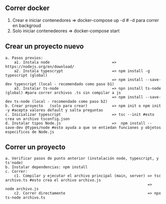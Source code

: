 ## Correr docker

1. Crear e iniciar contenedores     => docker-compose up -d # -d para correr en backgroud
2. Solo iniciar contenedeores       => docker-compose start

## Crear un proyecto nuevo 

    a. Pasos previos: 
        a1. Instala node                            => https://nodejs.org/en/download/
        a2. Instala typescrypt                      => npm install -g typescript (global)
                                                    => npm install --save-dev typescript (local - recomendado como paso b1)
        a3. Instalar ts-node                        => npn install ts-node (global) #para correr archivos .ts sin compilar a js
                                                    => npm install --save-dev ts-node (local - recomendado como paso b2)
    b. Crear proyecto   (solo para crear)           => npm init o npm init -y #acepta valores default y salta preguntas
    c. Inicializar typescript                       => tsc --init #esto crea un archivo tsconfig.json
    d. Instalar tipos Node.js                       =>  npm install --save-dev @types/node #esto ayuda a que se entiedan funciones y objetos especificos de Node.js

## Correr un proyecto 

    a. Verificar pasos de punto anterior (instalación node, typescript, y ts'node)
    b. Instalar dependencias: npm install
    c. Correr:
        c1. Compilar y ejecutar el archivo principal (main, server) => tsc archivo.ts #esto crea el archivo archivo.js
                                                                    => node archivo.js
        c2. Correr directamente                                     => npx ts-node archivo.ts

